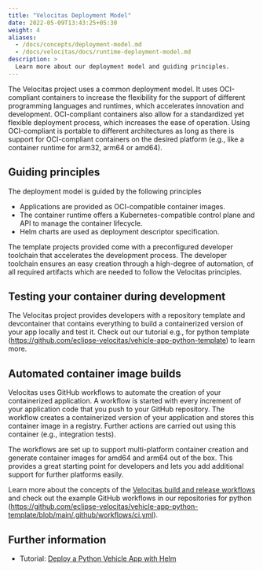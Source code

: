 ```yaml
---
title: "Velocitas Deployment Model"
date: 2022-05-09T13:43:25+05:30
weight: 4
aliases:
  - /docs/concepts/deployment-model.md
  - /docs/velocitas/docs/runtime-deployment-model.md
description: >
  Learn more about our deployment model and guiding principles.
---
```


The Velocitas project uses a common deployment model. It uses OCI-compliant containers to increase the flexibility for the support of different programming languages and runtimes, which accelerates innovation and development. OCI-compliant containers also allow for a standardized yet flexible deployment process, which increases the ease of operation. Using OCI-compliant is portable to different architectures as long as there is support for OCI-compliant containers on the desired platform (e.g., like a container runtime for arm32, arm64 or amd64).

## Guiding principles

The deployment model is guided by the following principles

- Applications are provided as OCI-compatible container images.
- The container runtime offers a Kubernetes-compatible control plane and API to manage the container lifecycle.
- Helm charts are used as deployment descriptor specification.

The template projects provided come with a preconfigured developer toolchain that accelerates the development process. The developer toolchain ensures an easy creation through a high-degree of automation, of all required artifacts which are needed to follow the Velocitas principles.

## Testing your container during development

The Velocitas project provides developers with a repository template and devcontainer that contains everything to build a containerized version of your app locally and test it. Check out our tutorial e.g., for python template (https://github.com/eclipse-velocitas/vehicle-app-python-template) to learn more.

## Automated container image builds

Velocitas uses GitHub workflows to automate the creation of your containerized application. A workflow is started with every increment of your application code that you push to your GitHub repository. The workflow creates a containerized version of your application and stores this container image in a registry. Further actions are carried out using this container (e.g., integration tests).

The workflows are set up to support multi-platform container creation and generate container images for amd64 and arm64 out of the box. This provides a great starting point for developers and lets you add additional support for further platforms easily.

Learn more about the concepts of the [Velocitas build and release workflows](/docs/velocitas/docs/vehicle_app_releases.md) and check out the example GitHub workflows in our repositories for python (https://github.com/eclipse-velocitas/vehicle-app-python-template/blob/main/.github/workflows/ci.yml).

## Further information
- Tutorial: [Deploy a Python Vehicle App with Helm](/docs/tutorials/tutorial_how_to_deploy_a_vehicle_app_with_helm)